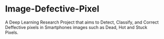 # Image-Defective-Pixel
A Deep Learning Research Project that aims to Detect, Classify, and Correct Deffective pixels in Smartphones images such as Dead, Hot and Stuck Pixels.
